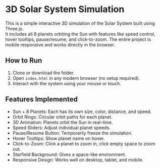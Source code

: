 # 3D Solar System Simulation

This is a simple interactive 3D simulation of the Solar System built using Three.js.  
It includes all 8 planets orbiting the Sun with features like speed control, hover tooltips, pause/resume, and click-to-zoom. The entire project is mobile responsive and works directly in the browser.

## How to Run
1. Clone or download the folder.
2. Open `index.html` in any modern browser (no setup required).
3. Interact with the system using your mouse or touch.

## Features Implemented

- Sun + 8 Planets: Each has its own size, color, distance, and speed.
- Orbit Rings: Circular orbit paths for each planet.
- 3D Animation: Planets orbit the Sun in real-time.
- Speed Sliders: Adjust individual planet speeds.
- Pause/Resume Button: Temporarily freeze the simulation.
- Hover Tooltips: Show planet name on hover.
- Click-to-Zoom: Click a planet to zoom in, click empty space to zoom out.
- Starfield Background: Gives a space-like environment.
- Responsive Design: Works well on desktop, tablet, and mobile.
